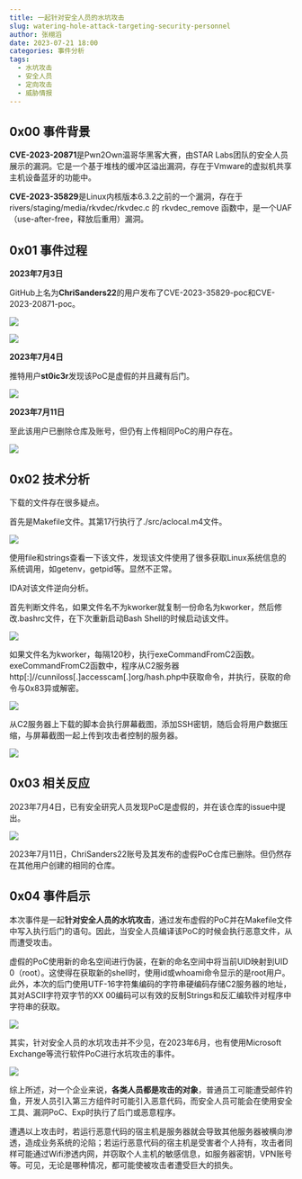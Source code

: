 ```yaml
---
title: 一起针对安全人员的水坑攻击
slug: watering-hole-attack-targeting-security-personnel
author: 张栩滔
date: 2023-07-21 18:00
categories: 事件分析
tags:
  - 水坑攻击
  - 安全人员
  - 定向攻击
  - 威胁情报
---
```


## 0x00 事件背景

**CVE-2023-20871**是Pwn2Own温哥华黑客大赛，由STAR Labs团队的安全人员展示的漏洞。它是一个基于堆栈的缓冲区溢出漏洞，存在于Vmware的虚拟机共享主机设备蓝牙的功能中。

**CVE-2023-35829**是Linux内核版本6.3.2之前的一个漏洞，存在于rivers/staging/media/rkvdec/rkvdec.c 的 rkvdec\_remove 函数中，是一个UAF（use-after-free，释放后重用）漏洞。

## 0x01 事件过程

**2023年7月3日**

GitHub上名为**ChriSanders22**的用户发布了CVE-2023-35829-poc和CVE-2023-20871-poc。

![](./watering-hole-attack-targeting-security-personnel/assets/17617398839010.7684272979093575.png)

![](./watering-hole-attack-targeting-security-personnel/assets/17617398839730.7551410371209443.png)

**2023年7月4日**

推特用户**st0ic3r**发现该PoC是虚假的并且藏有后门。

![](./watering-hole-attack-targeting-security-personnel/assets/17617398840450.3647886926874191.png)

**2023年7月11日**

至此该用户已删除仓库及账号，但仍有上传相同PoC的用户存在。

![](./watering-hole-attack-targeting-security-personnel/assets/17617398841180.05709321176938298.png)

## 0x02 技术分析

下载的文件存在很多疑点。

首先是Makefile文件。其第17行执行了./src/aclocal.m4文件。

![](./watering-hole-attack-targeting-security-personnel/assets/17617398841880.4212135338092089.png)

使用file和strings查看一下该文件，发现该文件使用了很多获取Linux系统信息的系统调用，如getenv，getpid等。显然不正常。

IDA对该文件逆向分析。

首先判断文件名，如果文件名不为kworker就复制一份命名为kworker，然后修改.bashrc文件，在下次重新启动Bash Shell的时候启动该文件。

![](./watering-hole-attack-targeting-security-personnel/assets/17617398842600.49889363115337815.png)

如果文件名为kworker，每隔120秒，执行exeCommandFromC2函数。exeCommandFromC2函数中，程序从C2服务器http\[:\]//cunniloss\[.\]accesscam\[.\]org/hash.php中获取命令，并执行，获取的命令与0x83异或解密。

![](./watering-hole-attack-targeting-security-personnel/assets/17617398843330.32938054213010237.png)

从C2服务器上下载的脚本会执行屏幕截图，添加SSH密钥，随后会将用户数据压缩，与屏幕截图一起上传到攻击者控制的服务器。

![](./watering-hole-attack-targeting-security-personnel/assets/17617398844050.8245644536573637.png)

## 0x03 相关反应

2023年7月4日，已有安全研究人员发现PoC是虚假的，并在该仓库的issue中提出。

![](./watering-hole-attack-targeting-security-personnel/assets/17617398844860.30159566292777695.png)

2023年7月11日，ChriSanders22账号及其发布的虚假PoC仓库已删除。但仍然存在其他用户创建的相同的仓库。

## 0x04 事件启示

本次事件是一起**针对安全人员的水坑攻击**，通过发布虚假的PoC并在Makefile文件中写入执行后门的语句。因此，当安全人员编译该PoC的时候会执行恶意文件，从而遭受攻击。

虚假的PoC使用新的命名空间进行伪装，在新的命名空间中将当前UID映射到UID 0（root）。这使得在获取新的shell时，使用id或whoami命令显示的是root用户。此外，本次的后门使用UTF-16字符集编码的字符串硬编码存储C2服务器的地址，其对ASCII字符双字节的XX 00编码可以有效的反制Strings和反汇编软件对程序中字符串的获取。

![](./watering-hole-attack-targeting-security-personnel/assets/17617398845610.8081237453780387.png)

其实，针对安全人员的水坑攻击并不少见，在2023年6月，也有使用Microsoft Exchange等流行软件PoC进行水坑攻击的事件。

![](./watering-hole-attack-targeting-security-personnel/assets/17617398846330.11040158550789991.png)

综上所述，对一个企业来说，**各类人员都是攻击的对象**，普通员工可能遭受邮件钓鱼，开发人员引入第三方组件时可能引入恶意代码，而安全人员可能会在使用安全工具、漏洞PoC、Exp时执行了后门或恶意程序。

遭遇以上攻击时，若运行恶意代码的宿主机是服务器就会导致其他服务器被横向渗透，造成业务系统的沦陷；若运行恶意代码的宿主机是受害者个人持有，攻击者同样可能通过Wifi渗透内网，并窃取个人主机的敏感信息，如服务器密钥，VPN账号等。可见，无论是哪种情况，都可能使被攻击者遭受巨大的损失。
